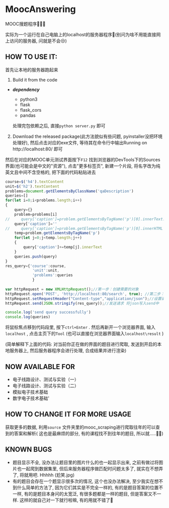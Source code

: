 # MoocAnswering
MOOC搜题程序🎉🎉🎉

实际为一个运行在自己电脑上的localhost的服务器程序👀(别问为啥不用能直接网上访问的服务器, 问就是不会😒)

## HOW TO USE IT:

首先让本地的服务器跑起来

1. Build it from the code

- ***dependency***
  - python3
  - flask
  - flask_cors
  - pandas

  处理完包依赖之后, 直接`python server.py` 即可

2. Download the released package(此方法貌似有些问题, pyinstaller没把环境处理好), 然后点击对应的exe文件, 等待其在命令行中输出Running on http://localhost:80/ 即可

然后在对应的MOOC单元测试界面按下`F12` 找到浏览器的DevTools下的Sources界面(也可能会是中文的"资源"),  点击"更多标签页", 新建一个片段, 将名字改为纯英文且中间不含空格的, 把下面的代码粘贴进去

```js
course=$('h4').textContent
unit=$('h2').textContent
problems=document.getElementsByClassName('qaDescription')
queries=[]
for(let i=0;i<problems.length;i++)
{
    query={}
    problem=problems[i]
//     query['caption']=problem.getElementsByTagName('p')[0].innerText.replace(/\s+/,'')
    query['caption']=''
//     query['caption']=problem.getElementsByTagName('p')[0].innerHTML
    temp=problem.getElementsByTagName('p')
    for(let j=0;j<temp.length;j++)
    {
        query['caption']+=temp[j].innerText
    }
    queries.push(query)
}
res_query={'course':course,
            'unit':unit,
            'problems':queries
            }
            
var httpRequest = new XMLHttpRequest();//第一步：创建需要的对象
httpRequest.open('POST', 'http://localhost:80/search', true); //第二步：打开连接/***发送json格式文件必须设置请求头 ；如下 - */
httpRequest.setRequestHeader("Content-type","application/json");//设置请求头 注：post方式必须设置请求头（在建立连接后设置请求头）var obj = { name: 'zhansgan', age: 18 };
httpRequest.send(JSON.stringify(res_query));//发送请求 将json写入send中

console.log('send query successfully')
console.log(queries)
```

将鼠标焦点移到代码段里, 按下`ctrl+Enter` . 然后再新开一个浏览器界面, 输入`localhost` , 点击主页下的`Tool` (也可以直接在浏览器界面输入`localhost\result` )

(简单解释下上面的代码: 对当前你正在做的界面的题目进行爬取, 发送到开启的本地服务器上, 然后服务器程序会进行处理, 合成结果并进行渲染)

## NOW AVAILABLE FOR

- 电子线路设计、测试与实验（一）
- 电子线路设计、测试与实验（二）
- 模拟电子技术基础
- 数字电子技术基础'

## HOW TO CHANGE IT FOR MORE USAGE

获取更多的数据, 利用`source` 文件夹里的mooc_scraping进行爬取往年的可以查到的答案和解析( 这也是最麻烦的部分, 有的课程找不到往年的题目, 所以就.....🤷‍♂️)



## KNOWN BUGS

- 题目显示不全, 没办法让题目里的图片什么的也一起显示出来, 之前有做过将图片也一起爬到数据集里, 但后来服务器程序做匹配时问题太多了, 就实在不想弄了, 将就用吧. Hhhhh (尬笑.jpg)
- 有的题目会存在一个题显示很多次的情况, 这个也没办法解决, 至少我实在想不到什么简单的方法了, 因为它们其实是不完全一样的, 有的是题目答案的位置不一样, 有的是题目本身问的太宽泛, 有很多题都是一样的题目, 但是答案又不一样. 这样的就自己对一下就行啦嘛, 有的用就不错了🤔
